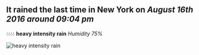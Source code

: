 ## It rained the last time in New York on *August 16th 2016 around 09:04 pm*
💧💧💧💧  **heavy intensity rain** *Humidity 75%*

![heavy intensity rain](http://openweathermap.org/img/w/10n.png)
